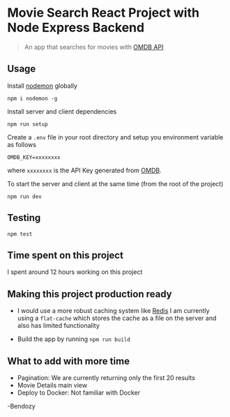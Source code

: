 # Movie Search React Project with Node Express Backend

> An app that searches for movies with [OMDB API](http://www.omdbapi.com/)

## Usage

Install [nodemon](https://github.com/remy/nodemon) globally

```
npm i nodemon -g
```

Install server and client dependencies

```
npm run setup
```

Create a `.env` file in your root directory and setup you environment variable as follows

```
OMDB_KEY=xxxxxxxx
```

where `xxxxxxxx` is the API Key generated from [OMDB](http://www.omdbapi.com/).


To start the server and client at the same time (from the root of the project)

```
npm run dev
```

## Testing

```
npm test
```

## Time spent on this project

I spent around 12 hours working on this project

## Making this project production ready

* I would use a more robust caching system like [Redis](https://redis.io/) I am currently using a `flat-cache`
which stores the cache as a file on the server and also has limited functionality

* Build the app by running `npm run build`

## What to add with more time
* Pagination: We are currently returning only the first 20 results
* Movie Details main view
* Deploy to Docker: Not familiar with Docker


-Bendozy
